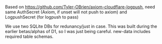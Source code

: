 Based on https://github.com/Tyler-OBrien/axiom-cloudflare-logpush, need same AuthSecret (Axiom, if unset will not push to axiom) and LogpushSecret (for logpush to pass)

We use two SQLite DBs for redunancy/just in case. This was built during the earlier betas/alphas of D1, so I was just being careful. new-data includes required table schemas. 